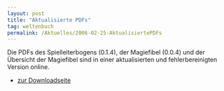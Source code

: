 ```yaml
---
layout: post
title: "Aktualisierte PDFs"
tag: weltenbuch
permalink: /Aktuelles/2006-02-25-AktualisiertePDFs
---
```


<p>Die PDFs des Spielleiterbogens (0.1.4), der Magiefibel (0.0.4) und der &Uuml;bersicht der Magiefibel sind in einer aktualisierten und fehlerbereinigten Version online.</p>
<ul>
<li><a href="/downloads">zur Downloadseite</a></li>
</ul>

